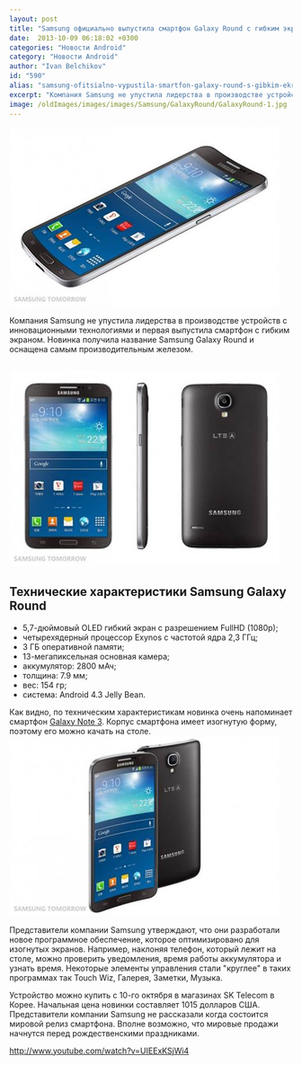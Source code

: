 ```yaml
---
layout: post
title: "Samsung официально выпустила смартфон Galaxy Round с гибким экраном"
date:  2013-10-09 06:18:02 +0300
categories: "Новости Android"
category: "Новости Android"
author: "Ivan Belchikov"
id: "590"
alias: "samsung-ofitsialno-vypustila-smartfon-galaxy-round-s-gibkim-ekranom"
excerpt: "Компания Samsung не упустила лидерства в производстве устройств с инновационными технологиями и первая выпустила смартфон с гибким экраном. Новинка получила название Samsung Galaxy Round и оснащена самым производительным железом."
image: /oldImages/images/images/Samsung/GalaxyRound/GalaxyRound-1.jpg
---
```

<img src="/oldImages/images/images/Samsung/GalaxyRound/GalaxyRound-1.jpg" alt="Samsung Galaxy Round" />

Компания Samsung не упустила лидерства в производстве устройств с инновационными технологиями и первая выпустила смартфон с гибким экраном. Новинка получила название Samsung Galaxy Round и оснащена самым производительным железом.


<h2 ><img src="/oldImages/images/images/Samsung/GalaxyRound/GalaxyRound-2.jpg" alt="Смартфон с гибким экраном"  /></h2>
<h2>Технические характеристики Samsung Galaxy Round</h2>
<ul>
<li>5,7-дюймовый OLED гибкий экран с разрешением FullHD (1080p);</li>
<li>четырехядерный процессор Exynos с частотой ядра 2,3 ГГц;</li>
<li>3 ГБ оперативной памяти;</li>
<li>13-мегапиксельная основная камера;</li>
<li>аккумулятор: 2800 мАч;</li>
<li>толщина: 7.9 мм;</li>
<li>вес: 154 гр;</li>
<li>система: Android 4.3 Jelly Bean.</li>
</ul>
Как видно, по техническим характеристикам новинка очень напоминает смартфон <a href="index.php?option=com_content&amp;view=article&amp;id=581&amp;catid=8&amp;Itemid=102">Galaxy Note 3</a>. Корпус смартфона имеет изогнутую форму, поэтому его можно качать на столе.

<img src="/oldImages/images/images/Samsung/GalaxyRound/GalaxyRound-3.jpg" alt="Виды Galaxy Round" />

Представители компании Samsung утверждают, что они разработали новое программное обеспечение, которое оптимизировано для изогнутых экранов. Например, наклоняя телефон, который лежит на столе, можно проверить уведомления, время работы аккумулятора и узнать время. Некоторые элементы управления стали "круглее" в таких программах так Touch Wiz, Галерея, Заметки, Музыка.

Устройство можно купить с 10-го октября в магазинах SK Telecom в Корее. Начальная цена новинки составляет 1015 долларов США. Представители компании Samsung не рассказали когда состоится мировой релиз смартфона. Вполне возможно, что мировые продажи начнутся перед рождественскими праздниками.

http://www.youtube.com/watch?v=UIEExKSjWi4
